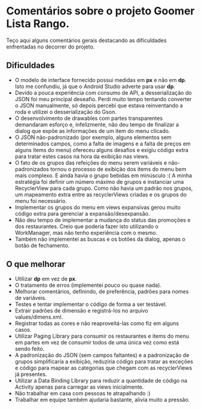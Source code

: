 # Comentários sobre o projeto Goomer Lista Rango.

Teço aqui alguns comentários gerais destacando as dificuldades enfrentadas no decorrer do projeto.

## Dificuldades

* O modelo de interface fornecido possui medidas em **px** e não em **dp**. Isto me confundiu, já que o Android Studio adverte para usar **dp**.
* Devido a pouca experiência com consumo de API, a desserialização do JSON foi meu principal deseafio. Perdi muito tempo tentando converter o JSON manualmente, só depois percebi que estava reinventando a roda e utilizei o desserialização do Gson.
* O desenvolvimento de drawables com partes transparentes demandaram esforço e, infelizmente, não deu tempo de finalizar a dialog que expõe as informações de um item do menu clicado.
* O JSON não-padronizado (por exemplo, alguns elementos sem determinados campos, como a falta de imagens e a falta de preços em alguns items do menu) ofereceu alguns desafios e exigiu código extra para tratar estes casos na hora da exibição nas views.
* O fato de os grupos das refeições do menu serem variáveis e não-padronizados tornou o processo de exibição dos items do menu bem mais complexo. E ainda havia o grupo bebidas em minúsculo :( A minha estratégia foi definir um número máximo de grupos e instanciar uma RecyclerView para cada grupo. Como não havia um padrão nos grupos, um mapeamento extra entre as recyclerViews criadas e os grupos do menu foi necessário.
* Implementar os grupos do menu em views expansívas gerou muito código extra para gerenciar a expansão/desexpansão.
* Não deu tempo de implementar a mudança do status das promoções e dos restaurantes. Creio que poderia fazer isto utilizando o WorkManager, mas não tenho experiência com o mesmo.
* Também não implementei as buscas e os botões da dialog, apenas o botão de fechamento. 

## O que melhorar

* Utilizar **dp** em vez de **px**.
* O tratamento de erros (implementei pouco ou quase nada).
* Melhorar comentários, definindo, de preferência, padrões para nomes de variáveis.
* Testes e tentar implementar o código de forma a ser testável.
* Extrair padrões de dimensão e registrá-los no arquivo values/dimens.xml.
* Registrar todas as cores e não reaproveitá-las como fiz em alguns casos.
* Utilizar Paging Library para consumir os restaurantes e items do menu em partes em vez de consumir todos de uma única vez como está sendo feito.
* A padronização do JSON  (sem campos faltantes) e a padronização de grupos simplificaria a exibição, reduziria código para tratar as exceções e código para mapear as categorias que chegam com as recyclerViews já presentes.
* Utilizar a Data Binding Library para reduzir a quantidade de código na Activity apenas para carregar as views inicialmente.
* Não trabalhar em casa com pessoas te atrapalhando :)
* Trabalhar em equipe também ajudaria bastante, alivia muito a pressão.
